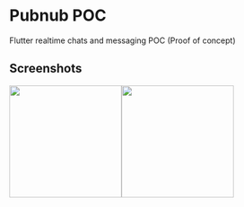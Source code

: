 # Pubnub POC

Flutter realtime chats and messaging POC (Proof  of concept)
        
## Screenshots
<image src="screenshots/1.png" width="200"><image src="screenshots/2.png" width="200">
